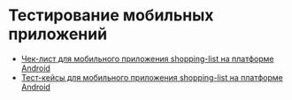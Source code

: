# Тестирование мобильных приложений
- [Чек-лист для мобильного приложения shopping-list на платформе Android](https://docs.google.com/spreadsheets/d/12XUKT2nAZWGeldCPEtYIpnd8FF_D9mjQvra1xqpEzqs/edit?usp=sharing)
- [Тест-кейсы для мобильного приложения shopping-list на платформе Android](https://drive.google.com/file/d/1qXti5OYAfNzBaXleMvZUO2vHY7td67Vy/view?usp=sharing)
